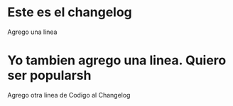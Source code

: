 # Este es el changelog

Agrego una linea




# Yo tambien agrego una linea.  Quiero ser popularsh

Agrego otra linea de Codigo al Changelog
